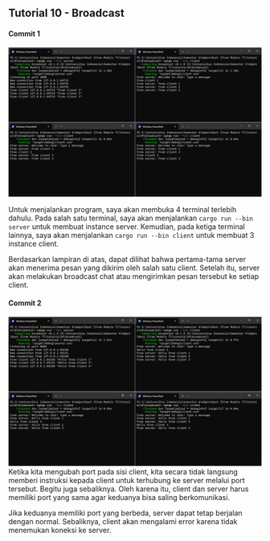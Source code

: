 ## Tutorial 10 - Broadcast

#### Commit 1
![Commit 1](/img/commit1.png)

Untuk menjalankan program, saya akan membuka 4 terminal terlebih dahulu. Pada salah satu terminal, saya akan menjalankan `cargo run --bin server` untuk membuat instance server. Kemudian, pada ketiga terminal lainnya, saya akan menjalankan `cargo run --bin client` untuk membuat 3 instance client. 

Berdasarkan lampiran di atas, dapat dilihat bahwa pertama-tama server akan menerima pesan yang dikirim oleh salah satu client. Setelah itu, server akan melakukan broadcast chat atau mengirimkan pesan tersebut ke setiap client.

#### Commit 2
![Commit 2](/img/commit2.png)
Ketika kita mengubah port pada sisi client, kita secara tidak langsung memberi instruksi kepada client untuk terhubung ke server melalui port tersebut. Begitu juga sebaliknya. Oleh karena itu, client dan server harus memiliki port yang sama agar keduanya bisa saling berkomunikasi.

Jika keduanya memiliki port yang berbeda, server dapat tetap berjalan dengan normal. Sebaliknya, client akan mengalami error karena tidak menemukan koneksi ke server.